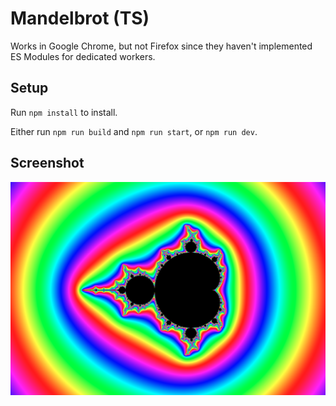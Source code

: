 # Mandelbrot (TS)

Works in Google Chrome, but not Firefox since they haven't implemented
ES Modules for dedicated workers.

## Setup

Run `npm install` to install. 

Either run `npm run build` and `npm run start`, or `npm run dev`.

## Screenshot

![](misc/screenshot.png)
